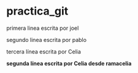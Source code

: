# practica_git


primera linea escrita por joel 

segundo linea escrita por pablo 

tercera línea escrita por Celia

**segunda línea escrita por Celia desde ramacelia**